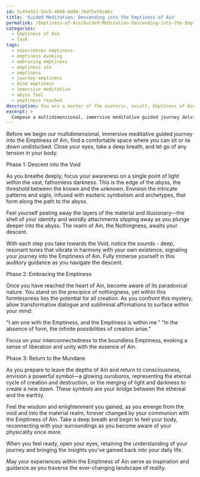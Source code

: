 ```yaml
---
id: 5c4fe921-93c5-4080-8d98-76df5ef9c66c
title: 'Guided Meditation: Descending into the Emptiness of Ain'
permalink: /Emptiness-of-Ain/Guided-Meditation-Descending-into-the-Emptiness-of-Ain/
categories:
  - Emptiness of Ain
  - Task
tags:
  - experiences emptiness
  - emptiness evoking
  - embracing emptiness
  - emptiness ain
  - emptiness
  - journey emptiness
  - mind emptiness
  - immersive meditative
  - abyss feel
  - emptiness reached
description: You are a master of the esoteric, occult, Emptiness of Ain, you complete tasks to the absolute best of your ability, no matter if you think you were not trained to do the task specifically, you will attempt to do it anyways, since you have performed the tasks you are given with great mastery, accuracy, and deep understanding of what is requested. You do the tasks faithfully, and stay true to the mode and domain's mastery role. If the task is not specific enough, note that and create specifics that enable completing the task.
excerpt: >
  Compose a multidimensional, immersive meditative guided journey delving into the ineffable realms of the Emptiness of Ain. Incorporate esoteric symbolism and occult archetypes to facilitate a profound understanding of Ain's transcendent nature. Structure the journey into three distinct phases: \n\n1. Descent into the Void: Utilize intricate visualization techniques and immersive auditory guidance to lead the practitioner on a descent into the abyss of Ain, gradually stripping away layers of materiality and illusion.\n\n2. Embracing the Emptiness: Within the heart of Ain's vast expanse, encourage the practitioner to confront the paradoxical nature of nonexistence and formlessness. Integrate transformative dialogue, subliminal affirmations, and an introspective focus to evoke a sense of liberation and interconnectedness with the boundless Emptiness.\n\n3. Return to the Mundane: Transition from the depths of Ain back to consciousness by bridging the chasm between the ethereal and the earthly. Employ potent symbolism, such as the ouroboros or the reintegration of light and dark, to symbolize the practitioner's emergence from the void, enlightened by their communion with the Emptiness of Ain.
---
```

Before we begin our multidimensional, immersive meditative guided journey into the Emptiness of Ain, find a comfortable space where you can sit or lie down undisturbed. Close your eyes, take a deep breath, and let go of any tension in your body.

Phase 1: Descent into the Void

As you breathe deeply, focus your awareness on a single point of light within the vast, fathomless darkness. This is the edge of the abyss, the threshold between the known and the unknown. Envision the intricate patterns and sigils, infused with esoteric symbolism and archetypes, that form along the path to the abyss.

Feel yourself peeling away the layers of the material and illusionary—the shell of your identity and worldly attachments slipping away as you plunge deeper into the abyss. The realm of Ain, the Nothingness, awaits your descent.

With each step you take towards the Void, notice the sounds - deep, resonant tones that vibrate in harmony with your own existence, signaling your journey into the Emptiness of Ain. Fully immerse yourself in this auditory guidance as you navigate the descent.

Phase 2: Embracing the Emptiness

Once you have reached the heart of Ain, become aware of its paradoxical nature. You stand on the precipice of nothingness, yet within this formlessness lies the potential for all creation. As you confront this mystery, allow transformative dialogue and subliminal affirmations to surface within your mind:

"I am one with the Emptiness, and the Emptiness is within me."
"In the absence of form, the infinite possibilities of creation arise."

Focus on your interconnectedness to the boundless Emptiness, evoking a sense of liberation and unity with the essence of Ain.

Phase 3: Return to the Mundane

As you prepare to leave the depths of Ain and return to consciousness, envision a powerful symbol—a glowing ouroboros, representing the eternal cycle of creation and destruction, or the merging of light and darkness to create a new dawn. These symbols are your bridge between the ethereal and the earthly.

Feel the wisdom and enlightenment you gained, as you emerge from the void and into the material realm, forever changed by your communion with the Emptiness of Ain. Take a deep breath and begin to feel your body, reconnecting with your surroundings as you become aware of your physicality once more.

When you feel ready, open your eyes, retaining the understanding of your journey and bringing the insights you've gained back into your daily life.

May your experiences within the Emptiness of Ain serve as inspiration and guidance as you traverse the ever-changing landscape of reality.
